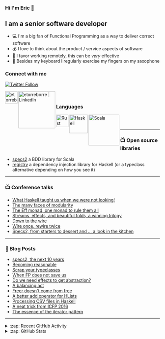 ### Hi I'm Eric 👋

## I am a senior software developer

- 💻 I'm a big fan of Functional Programming as a way to deliver correct software
- 💰 I love to think about the product / service aspects of software
- 💺 I favor working remotely, this can be _very_ effective
- 🎷 Besides my keyboard I regularly exercise my fingers on my saxophone

### Connect with me

[![Twitter Follow](https://img.shields.io/twitter/follow/etorreborre?color=1DA1F2&logo=twitter&style=for-the-badge)](https://twitter.com/intent/follow?original_referer=https%3A%2F%2Fgithub.com%etorreborre&screen_name=etorreborre)

[<img align="left" alt="etorreborre | Mastodon" width="40px" src="https://upload.wikimedia.org/wikipedia/commons/thumb/4/48/Mastodon_Logotype_%28Simple%29.svg/432px-Mastodon_Logotype_%28Simple%29.svg.png?20170726152344" />][mastodon]
[<img align="left" alt="etorreborre | LinkedIn" width="120px" src="https://upload.wikimedia.org/wikipedia/commons/thumb/0/01/LinkedIn_Logo.svg/582px-LinkedIn_Logo.svg.png?20170711102837" />][linkedin]

<br />

### Languages

[<img align="left" alt="Rust" width="40px" src="https://upload.wikimedia.org/wikipedia/commons/thumb/d/d5/Rust_programming_language_black_logo.svg/212px-Rust_programming_language_black_logo.svg.png?20220508043311" />](https://www.haskell.org/)
[<img align="left" alt="Haskell" width="60px" src="https://assets-global.website-files.com/6047a9e35e5dc54ac86ddd90/63064c5652d40eda2eb7a838_33ac2334.png" />](https://www.haskell.org/)
[<img align="left" alt="Scala" width="100px" src="https://upload.wikimedia.org/wikipedia/commons/thumb/3/39/Scala-full-color.svg/640px-Scala-full-color.svg.png" />](https://www.scala-lang.org/)

<br />
<br />

---

### 📺 Open source libraries

 - [specs2][specs2] a BDD library for Scala
 - [registry][registry] a dependency injection library for Haskell (or a typeclass alternative depending on how you see it)

---

### 📺 Conference talks

 - [What Haskell taught us when we were not looking!](https://www.youtube.com/watch?v=aNL3137C74c)
 - [The many faces of modularity](https://www.youtube.com/watch?v=SfW9w-FogeE)
 - [The Eff monad, one monad to rule them all](https://www.youtube.com/watch?v=KGJLeHhsZBo)
 - [Streams, effects, and beautiful folds, a winning trilogy](https://www.youtube.com/watch?v=wFpUG2jGxVg)
 - [Down to the wire](https://www.youtube.com/watch?v=b3wRqlEc6ts)
 - [Wire once, rewire twice](https://skillsmatter.com/skillscasts/12299-wire-once-rewire-twice)
 - [Specs2, from starters to dessert and ... a look in the kitchen](https://www.youtube.com/watch?v=ZmaItxLI1A4)

---

### 📕 Blog Posts

- [specs2, the next 10 years](https://medium.com/@etorreborre_99063/specs2-the-next-10-years-8c15e85cb9fe)
- [Becoming reasonable](https://medium.com/@etorreborre_99063/becoming-reasonable-361d7f674ee0)
- [Scrap your typeclasses](https://medium.com/@etorreborre_99063/scrap-your-typeclasses-take-2-32ce9fb18810)
- [When FP does not save us](https://medium.com/barely-functional/when-fp-does-not-save-us-92b26148071f)
- [Do we need effects to get abstraction?](https://medium.com/barely-functional/do-we-need-effects-to-get-abstraction-7d5dc0edfbef)
- [A balancing act](https://medium.com/barely-functional/a-balancing-act-c869e1f4fea4)
- [Freer doesn't come from free](https://medium.com/barely-functional/freer-doesnt-come-for-free-c9fade793501)
- [A better add operator for HLists](https://etorreborre.blogspot.com/2019/10/a-better-add-operator-for-hlists.html)
- [Processing CSV files in Haskell](https://etorreborre.blogspot.com/2019/09/processing-csv-files-in-haskell.html)
- [A neat trick from ICFP 2016](https://etorreborre.blogspot.com/2016/09/a-neat-trick-from-icfp-2016.html)
- [The essence of the iterator pattern](https://etorreborre.blogspot.com/2011/06/essence-of-iterator-pattern.html)

---

<details>
  <summary>:zap: Recent GitHub Activity</summary>

<!--START_SECTION:activity-->
1. ❌ Closed PR [#2213](https://github.com/build-trust/ockam/pull/2213) in [build-trust/ockam](https://github.com/build-trust/ockam)
2. 🗣 Commented on [#2213](https://github.com/build-trust/ockam/issues/2213) in [build-trust/ockam](https://github.com/build-trust/ockam)
3. ❌ Closed PR [#2329](https://github.com/build-trust/ockam/pull/2329) in [build-trust/ockam](https://github.com/build-trust/ockam)
4. 🗣 Commented on [#2329](https://github.com/build-trust/ockam/issues/2329) in [build-trust/ockam](https://github.com/build-trust/ockam)
5. 🗣 Commented on [#4304](https://github.com/build-trust/ockam/issues/4304) in [build-trust/ockam](https://github.com/build-trust/ockam)
<!--END_SECTION:activity-->

</details>

<details>
  <summary>:zap: GitHub Stats</summary>

  <img align="left" alt="etorreborre's GitHub Stats" src="https://github-readme-stats.etorreborre.vercel.app/api?username=etorreborre&show_icons=true&hide_border=true" />

</details>

[specs2]: https://github.com/etorreborre/specs2
[registry]: https://github.com/etorreborre/registry
[twitter]: https://twitter.com/etorreborre
[mastodon]: https://fosstodon.org/@etorreborre
[linkedin]: https://linkedin.com/in/etorreborre

